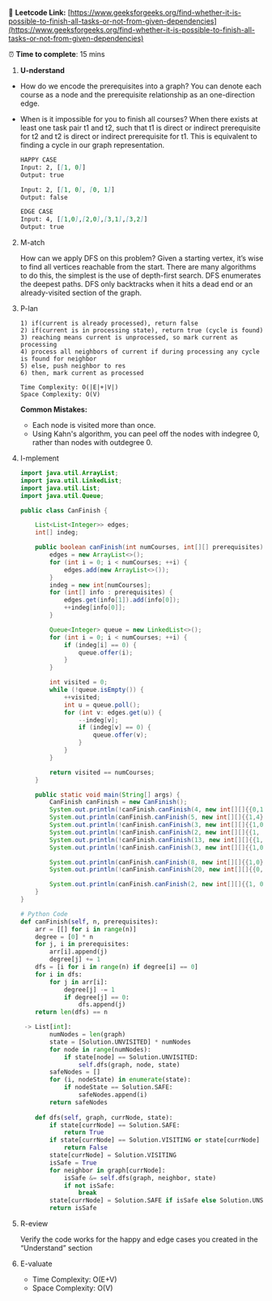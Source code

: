 🔗 **Leetcode Link:** [https://www.geeksforgeeks.org/find-whether-it-is-possible-to-finish-all-tasks-or-not-from-given-dependencies](https://www.geeksforgeeks.org/find-whether-it-is-possible-to-finish-all-tasks-or-not-from-given-dependencies)

⏰ **Time to complete**: 15 mins

1. **U-nderstand**

- How do we encode the prerequisites into a graph?
You can denote each course as a node and the prerequisite relationship as an one-direction edge.

- When is it impossible for you to finish all courses?
When there exists at least one task pair t1 and t2, such that t1 is direct or indirect prerequisite for t2 and t2 is direct or indirect prerequisite for t1. This is equivalent to finding a cycle in our graph representation.
    
    ```markdown
    HAPPY CASE
    Input: 2, [[1, 0]] 
    Output: true 
    
    Input: 2, [[1, 0], [0, 1]] 
    Output: false 
    
    EDGE CASE
    Input: 4, [[1,0],[2,0],[3,1],[3,2]]
    Output: true
    ```
    
2. M-atch
    
    How can we apply DFS on this problem?
    Given a starting vertex, it’s wise to find all vertices reachable from the start. There are many algorithms to do this, the simplest is the use of depth-first search. DFS enumerates the deepest paths. DFS only backtracks when it hits a dead end or an already-visited section of the graph.
    
3. P-lan
    
    ```
    1) if(current is already processed), return false
    2) if(current is in processing state), return true (cycle is found)
    3) reaching means current is unprocessed, so mark current as processing
    4) process all neighbors of current if during processing any cycle is found for neighbor
    5) else, push neighbor to res
    6) then, mark current as processed
    
    Time Complexity: O(|E|+|V|)
    Space Complexity: O(V)
    ```
    
    **Common Mistakes:**
    
    - Each node is visited more than once.
    - Using Kahn's algorithm, you can peel off the nodes with indegree 0, rather than nodes with outdegree 0.

4. I-mplement
    
    ```java
    import java.util.ArrayList;
    import java.util.LinkedList;
    import java.util.List;
    import java.util.Queue;
    
    public class CanFinish {
    
        List<List<Integer>> edges;
        int[] indeg;
    
        public boolean canFinish(int numCourses, int[][] prerequisites) {
            edges = new ArrayList<>();
            for (int i = 0; i < numCourses; ++i) {
                edges.add(new ArrayList<>());
            }
            indeg = new int[numCourses];
            for (int[] info : prerequisites) {
                edges.get(info[1]).add(info[0]);
                ++indeg[info[0]];
            }
    
            Queue<Integer> queue = new LinkedList<>();
            for (int i = 0; i < numCourses; ++i) {
                if (indeg[i] == 0) {
                    queue.offer(i);
                }
            }
    
            int visited = 0;
            while (!queue.isEmpty()) {
                ++visited;
                int u = queue.poll();
                for (int v: edges.get(u)) {
                    --indeg[v];
                    if (indeg[v] == 0) {
                        queue.offer(v);
                    }
                }
            }
    
            return visited == numCourses;
        }
    
        public static void main(String[] args) {
            CanFinish canFinish = new CanFinish();
            System.out.println(!canFinish.canFinish(4, new int[][]{{0,1},{3,1},{1,3},{3,2}}));
            System.out.println(canFinish.canFinish(5, new int[][]{{1,4},{2,4},{3,1},{3,2}}));
            System.out.println(!canFinish.canFinish(3, new int[][]{{1,0},{2,0},{0,2}}));
            System.out.println(!canFinish.canFinish(2, new int[][]{{1, 0},{0,1}}));
            System.out.println(!canFinish.canFinish(13, new int[][]{{1,2},{2,3},{2,10},{3,4},{4,5},{4,11},{5,1}}));
            System.out.println(!canFinish.canFinish(3, new int[][]{{1,0},{0,2},{2,1}}));
    
            System.out.println(canFinish.canFinish(8, new int[][]{{1,0},{2,6},{1,7},{6,4},{7,0},{0,5}}));
            System.out.println(!canFinish.canFinish(20, new int[][]{{0,10},{3,18},{5,5},{6,11},{11,14},{13,1},{15,1},{17,4}}));
    
            System.out.println(canFinish.canFinish(2, new int[][]{{1, 0}}));
        }
    }
    ```
    
    ```python
    # Python Code
    def canFinish(self, n, prerequisites):
        arr = [[] for i in range(n)]
        degree = [0] * n
        for j, i in prerequisites:
            arr[i].append(j)
            degree[j] += 1
        dfs = [i for i in range(n) if degree[i] == 0]
        for i in dfs:
            for j in arr[i]:
                degree[j] -= 1
                if degree[j] == 0:
                    dfs.append(j)
        return len(dfs) == n
    
     -> List[int]:
            numNodes = len(graph)
            state = [Solution.UNVISITED] * numNodes
            for node in range(numNodes):
                if state[node] == Solution.UNVISITED:
                    self.dfs(graph, node, state)
            safeNodes = []
            for (i, nodeState) in enumerate(state):
                if nodeState == Solution.SAFE:
                    safeNodes.append(i)
            return safeNodes
        
        def dfs(self, graph, currNode, state):
            if state[currNode] == Solution.SAFE:
                return True
            if state[currNode] == Solution.VISITING or state[currNode] == Solution.UNSAFE:
                return False
            state[currNode] = Solution.VISITING
            isSafe = True
            for neighbor in graph[currNode]:
                isSafe &= self.dfs(graph, neighbor, state)
                if not isSafe:
                    break
            state[currNode] = Solution.SAFE if isSafe else Solution.UNSAFE
            return isSafe
    ```
    
5. R-eview
    
    Verify the code works for the happy and edge cases you created in the “Understand” section
    
6. E-valuate
    - Time Complexity: O(E+V)
    - Space Complexity: O(V)